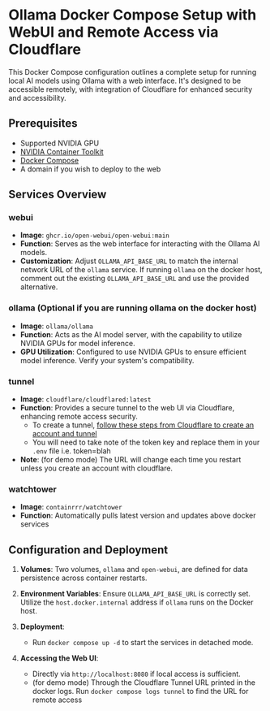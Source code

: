 # Ollama Docker Compose Setup with WebUI and Remote Access via Cloudflare

This Docker Compose configuration outlines a complete setup for running local AI models using Ollama with a web interface. It's designed to be accessible remotely, with integration of Cloudflare for enhanced security and accessibility.

## Prerequisites

- Supported NVIDIA GPU
- [NVIDIA Container Toolkit](https://docs.nvidia.com/datacenter/cloud-native/container-toolkit/latest/install-guide.html#installation)
- [Docker Compose](https://docs.docker.com/compose/install/)
- A domain if you wish to deploy to the web

## Services Overview

### webui
- **Image**: `ghcr.io/open-webui/open-webui:main`
- **Function**: Serves as the web interface for interacting with the Ollama AI models.
- **Customization**: Adjust `OLLAMA_API_BASE_URL` to match the internal network URL of the `ollama` service. If running `ollama` on the docker host, comment out the existing `OLLAMA_API_BASE_URL` and use the provided alternative.

### ollama (Optional if you are running ollama on the docker host)
- **Image**: `ollama/ollama`
- **Function**: Acts as the AI model server, with the capability to utilize NVIDIA GPUs for model inference.
- **GPU Utilization**: Configured to use NVIDIA GPUs to ensure efficient model inference. Verify your system's compatibility.

### tunnel
- **Image**: `cloudflare/cloudflared:latest`
- **Function**: Provides a secure tunnel to the web UI via Cloudflare, enhancing remote access security.
    - To create a tunnel, [follow these steps from Cloudflare to create an account and tunnel](https://developers.cloudflare.com/cloudflare-one/connections/connect-networks/get-started/create-remote-tunnel/)
    - You will need to take note of the token key and replace them in your `.env` file i.e. token=blah
- **Note**: (for demo mode) The URL will change each time you restart unless you create an account with cloudflare.

### watchtower
- **Image**: `containrrr/watchtower`
- **Function**: Automatically pulls latest version and updates above docker services

## Configuration and Deployment

1. **Volumes**: Two volumes, `ollama` and `open-webui`, are defined for data persistence across container restarts.

2. **Environment Variables**: Ensure `OLLAMA_API_BASE_URL` is correctly set. Utilize the `host.docker.internal` address if `ollama` runs on the Docker host.

3. **Deployment**:
    - Run `docker compose up -d` to start the services in detached mode.

4. **Accessing the Web UI**:
    - Directly via `http://localhost:8080` if local access is sufficient.
    - (for demo mode) Through the Cloudflare Tunnel URL printed in the docker logs. Run `docker compose logs tunnel` to find the URL for remote access
